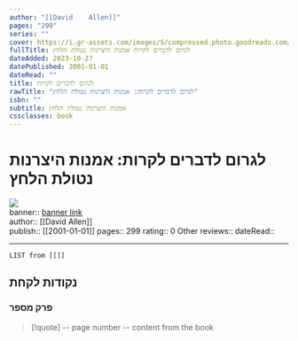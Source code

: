 ```yaml
---
author: "[[David    Allen]]"
pages: "299"
series: ""
cover: https://i.gr-assets.com/images/S/compressed.photo.goodreads.com/books/1353882267l/16170817.jpg
fullTitle: לגרום לדברים לקרות אמנות היצרנות נטולת הלחץ
dateAdded: 2023-10-27
datePublished: 2001-01-01
dateRead: ""
title: לגרום לדברים לקרות
rawTitle: "לגרום לדברים לקרות: אמנות היצרנות נטולת הלחץ"
isbn: ""
subtitle: אמנות היצרנות נטולת הלחץ
cssclasses: book
---
```

# לגרום לדברים לקרות: אמנות היצרנות נטולת הלחץ

![](https:&#x2F;&#x2F;i.gr-assets.com&#x2F;images&#x2F;S&#x2F;compressed.photo.goodreads.com&#x2F;books&#x2F;1353882267l&#x2F;16170817.jpg)  
banner:: [banner link](https:&#x2F;&#x2F;i.gr-assets.com&#x2F;images&#x2F;S&#x2F;compressed.photo.goodreads.com&#x2F;books&#x2F;1353882267l&#x2F;16170817.jpg)  
author:: [[David    Allen]]  
publish:: [[2001-01-01]]
pages:: 299
rating:: 0 
Other reviews:: 
dateRead:: 

<hr  style="clear:both"/>



```dataview
LIST from [[]]
```

## נקודות לקחת 

### פרק מספר
> [!quote] -- page number -- 
>  content from the book




```